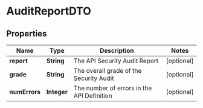 
# AuditReportDTO

## Properties
Name | Type | Description | Notes
------------ | ------------- | ------------- | -------------
**report** | **String** | The API Security Audit Report  |  [optional]
**grade** | **String** | The overall grade of the Security Audit  |  [optional]
**numErrors** | **Integer** | The number of errors in the API Definition  |  [optional]



